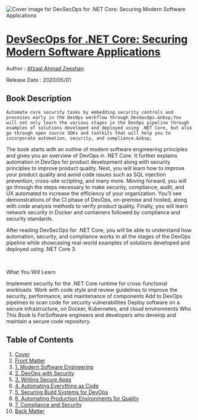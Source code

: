 ![Cover image for DevSecOps for .NET Core: Securing Modern Software Applications](https://imgdetail.ebookreading.net/cover/cover/20200920/EB9781484258507.jpg)

[DevSecOps for .NET Core: Securing Modern Software Applications](https://ebookreading.net/view/book/DevSecOps+for+.NET+Core%3A+Securing+Modern+Software+Applications-EB9781484258507_1.html "DevSecOps for .NET Core: Securing Modern Software Applications")
====================================================================================================================

Author : [Afzaal Ahmad Zeeshan](https://ebookreading.net/search/author/Afzaal+Ahmad+Zeeshan)

Release Date : 2020/05/01

Book Description
-----------------


    
    Automate core security tasks by embedding security controls and processes early in the DevOps workflow through DevSecOps.&nbsp;You will not only learn the various stages in the DevOps pipeline through examples of solutions developed and deployed using .NET Core, but also go through open source SDKs and toolkits that will help you to incorporate automation, security, and compliance.&nbsp;


The book starts with an outline of modern software engineering principles and gives you an overview of DevOps in .NET Core. It further explains automation in DevOps for product development along with security principles to improve product quality. Next, you will learn how to improve your product quality and avoid code issues such as SQL injection prevention, cross-site scripting, and many more. Moving forward, you will go through the steps necessary to make&nbsp;security, compliance, audit, and UX automated to increase the efficiency of your organization. You’ll see demonstrations of the CI phase of DevOps, on-premise and hosted, along with code analysis methods to verify product quality. Finally, you will learn network security in Docker and containers followed by compliance and security standards.&nbsp;

After reading DevSecOps for .NET Core, you will be able to understand&nbsp;how automation, security, and compliance works in all the stages of the DevOps pipeline while showcasing real-world examples of solutions developed and deployed using .NET Core 3.

&nbsp;

What You Will Learn

Implement security for the .NET      Core runtime for cross-functional workloads&nbsp; Work with code style and review      guidelines to improve the security, performance, and maintenance of      components Add to DevOps pipelines to scan      code for security vulnerabilities Deploy software on a secure      infrastructure, on Docker, Kubernetes, and cloud environments Who This Book&nbsp;Is&nbsp;ForSoftware engineers and developers who develop and maintain a secure code repository.&nbsp;
  
  

Table of Contents
-----------------

1. [Cover](https://ebookreading.net/view/book/DevSecOps+for+.NET+Core%3A+Securing+Modern+Software+Applications-EB9781484258507_1.html)
1. [Front Matter](https://ebookreading.net/view/book/DevSecOps+for+.NET+Core%3A+Securing+Modern+Software+Applications-EB9781484258507_2.html)
1. [1.&nbsp;Modern Software Engineering](https://ebookreading.net/view/book/DevSecOps+for+.NET+Core%3A+Securing+Modern+Software+Applications-EB9781484258507_3.html)
1. [2.&nbsp;DevOps with Security](https://ebookreading.net/view/book/DevSecOps+for+.NET+Core%3A+Securing+Modern+Software+Applications-EB9781484258507_4.html)
1. [3.&nbsp;Writing Secure Apps](https://ebookreading.net/view/book/DevSecOps+for+.NET+Core%3A+Securing+Modern+Software+Applications-EB9781484258507_5.html)
1. [4.&nbsp;Automating Everything as Code](https://ebookreading.net/view/book/DevSecOps+for+.NET+Core%3A+Securing+Modern+Software+Applications-EB9781484258507_6.html)
1. [5.&nbsp;Securing Build Systems for DevOps](https://ebookreading.net/view/book/DevSecOps+for+.NET+Core%3A+Securing+Modern+Software+Applications-EB9781484258507_7.html)
1. [6.&nbsp;Automating Production Environments for Quality](https://ebookreading.net/view/book/DevSecOps+for+.NET+Core%3A+Securing+Modern+Software+Applications-EB9781484258507_8.html)
1. [7.&nbsp;Compliance and Security](https://ebookreading.net/view/book/DevSecOps+for+.NET+Core%3A+Securing+Modern+Software+Applications-EB9781484258507_9.html)
1. [Back Matter](https://ebookreading.net/view/book/DevSecOps+for+.NET+Core%3A+Securing+Modern+Software+Applications-EB9781484258507_10.html)
